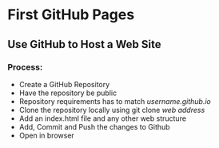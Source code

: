 # First GitHub Pages
## Use GitHub to Host a Web Site
### Process:
* Create a GitHub Repository
* Have the repository be public
* Repository requirements has to match *username.github.io*
* Clone the repository locally using git clone *web address*
* Add an index.html file and any other web structure
* Add, Commit and Push the changes to Github
* Open in browser
